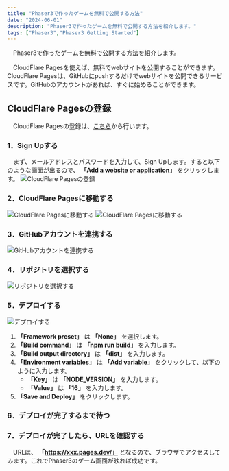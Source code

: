 ```yaml
---
title: "Phaser3で作ったゲームを無料で公開する方法"
date: "2024-06-01"
description: "Phaser3で作ったゲームを無料で公開する方法を紹介します。"
tags: ["Phaser3","Phaser3 Getting Started"]
---
```

　Phaser3で作ったゲームを無料で公開する方法を紹介します。

　CloudFlare Pagesを使えば、無料でwebサイトを公開することができます。CloudFlare Pagesは、GitHubにpushするだけでwebサイトを公開できるサービスです。GitHubのアカウントがあれば、すぐに始めることができます。

## CloudFlare Pagesの登録
　CloudFlare Pagesの登録は、[こちら](https://dash.cloudflare.com/sign-up)から行います。
### 1．Sign Upする
　まず、メールアドレスとパスワードを入力して、Sign Upします。すると以下のような画面が出るので、 **「Add a website or application」** をクリックします。
![CloudFlare Pagesの登録](https://r2dev.wellwich.com/images/deploy-phaser3_1.jpg)
### 2．CloudFlare Pagesに移動する
![CloudFlare Pagesに移動する](https://r2dev.wellwich.com/images/deploy-phaser3_2.jpg)
![CloudFlare Pagesに移動する](https://r2dev.wellwich.com/images/deploy-phaser3_3.jpg)
### 3．GitHubアカウントを連携する
![GitHubアカウントを連携する](https://r2dev.wellwich.com/images/deploy-phaser3_4.jpg)
### 4．リポジトリを選択する
![リポジトリを選択する](https://r2dev.wellwich.com/images/deploy-phaser3_5.jpg)
### 5．デプロイする
![デプロイする](https://r2dev.wellwich.com/images/deploy-phaser3_6.jpg)
1. **「Framework preset」** は **「None」** を選択します。
2. **「Build command」** は **「npm run build」** を入力します。
3. **「Build output directory」** は **「dist」** を入力します。
4. **「Environment variables」** は **「Add variable」** をクリックして、以下のように入力します。
    - **「Key」** は **「NODE_VERSION」** を入力します。
    - **「Value」** は **「16」** を入力します。
5. **「Save and Deploy」** をクリックします。
### 6．デプロイが完了するまで待つ
### 7．デプロイが完了したら、URLを確認する
　URLは、 **「https://xxx.pages.dev/」** となるので、ブラウザでアクセスしてみます。これでPhaser3のゲーム画面が映れば成功です。